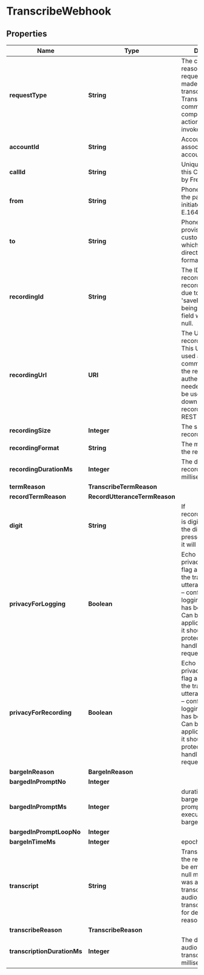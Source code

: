 

# TranscribeWebhook


## Properties

Name | Type | Description | Notes
------------ | ------------- | ------------- | -------------
**requestType** | **String** | The context or reason why this request is being made. Will be transcribe - The TranscribeUtterance command has completed and its actionUrl is being invoked. |  [optional]
**accountId** | **String** | Account ID associated with your account. |  [optional]
**callId** | **String** | Unique identifier for this Call, generated by FreeClimb |  [optional]
**from** | **String** | Phone number of the party that initiated the Call (in E.164 format). |  [optional]
**to** | **String** | Phone number provisioned to the customer and to which this Call is directed (in E.164 format). |  [optional]
**recordingId** | **String** | The ID of the recording. If no recording was made due to errors or the &#39;saveRecording&#39; flag being disabled this field will be set to null. |  [optional]
**recordingUrl** | **URI** | The URL of the recorded audio file. This URL can be used as is in a Play command to play the recording (no authentication needed). It can also be used to download the recording file via the REST API. |  [optional]
**recordingSize** | **Integer** | The size of the recording in bytes. |  [optional]
**recordingFormat** | **String** | The media type of the recording. |  [optional]
**recordingDurationMs** | **Integer** | The duration of the recorded audio in milliseconds. |  [optional]
**termReason** | **TranscribeTermReason** |  |  [optional]
**recordTermReason** | **RecordUtteranceTermReason** |  |  [optional]
**digit** | **String** | If recordTermReason is digit, this will be the digit that was pressed. Otherwise it will be null. |  [optional]
**privacyForLogging** | **Boolean** | Echo back of the privacyForLogging flag as specified in the transcribe utterance command – confirmation of logging protection has been applied. Can be used by application to know it should also apply protection when handling this request. |  [optional]
**privacyForRecording** | **Boolean** | Echo back of the privacyForRecording flag as specified in the transcribe utterance command – confirmation of logging protection has been applied. Can be used by application to know it should also apply protection when handling this request. |  [optional]
**bargeInReason** | **BargeInReason** |  |  [optional]
**bargedInPromptNo** | **Integer** |  |  [optional]
**bargedInPromptMs** | **Integer** | duration in ms bargedInPromptNo prompt was executing until barge-in occurred. |  [optional]
**bargedInPromptLoopNo** | **Integer** |  |  [optional]
**bargeInTimeMs** | **Integer** | epoch time in ms |  [optional]
**transcript** | **String** | Transcribed text of the recording. Can be empty or null. null means there was a failure in transcribing the audio, refer to transcribeReason for detailed failure reason. |  [optional]
**transcribeReason** | **TranscribeReason** |  |  [optional]
**transcriptionDurationMs** | **Integer** | The duration of the audio being transcribed in milliseconds |  [optional]



